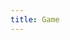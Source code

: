 ```yaml
---
title: Game
---
```


<head>
    <title>Gaming</title>
</head>
<body>
    <canvas id="canvas" width="1000px" height = "600px"></canvas>
</body>
<script src ="assets/js/main.js"></script>
<script src ="assets/js/inputHandler.js"></script>
